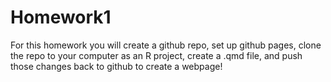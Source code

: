 # Homework1
For this homework you will create a github repo, set up github pages, clone the repo to your computer as an R project, create a .qmd file, and push those changes back to github to create a webpage!
